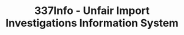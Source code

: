 ---
bigquery: https://console.cloud.google.com/bigquery?p=patents-public-data&d=usitc_investigations&page=dataset&project=sheets-management-319211
citation: US International Trade Commission 337Info Unfair Import Investigations Information
  System
contributors: US International Trade Comission
cost: None
description: US International Trade Commission 337Info Unfair Import Investigations
  Information System contains data on investigations done under Section 337. Section
  337 declares the infringement of certain statutory intellectual property rights
  and other forms of unfair competition in import trade to be unlawful practices.
  Most Section 337 investigations involve allegations of patent or registered trademark
  infringement.
documentation: FAQ and tutorial available on the site
last_edit: 04/09/2022, 11:50:08
location: https://pubapps2.usitc.gov/337external/
maintained_by: US International Trade Comission
schema_fields:
- investigationNo
- dateCreated
- finalDetViolation
- teoIdIssueDate
- ouiiAttorney
- trademarkNumbers
- issueDateOtherNonFinal
- internalRemand
- publication_number
- complainant
- currentStatus
- finalDetNoViolation
- actualStartDateEvidHear
- htsNumbers
- startDateMarkmanHearing
- dateComplaintFiled
- teoIdDueDate
- patentNumbers
- invUnfairAct
- aljAssigned
- investigationTermDate
- currentActiveALJ
- id
- docketNo
- gcAttorney
- finalIdOnViolationIssue
- teoProceedingInvolved
- copyrightNumbers
- investigationType
- cafcAppeals
- targetDate
- scheduledStartDateEvidHear
- lastUpdated
- actualEndDateEvidHear
- teoReliefGranted
- endDateMarkmanHearing
- respondent
- title
- markmanHearing
- patentNumber
- ouiiParticipation
- scheduledEndDateEvidHear
- finalIdOnViolationDue
- dateOfPublicationFrNotice
shortname: unfair_import_investigations
tags:
- import
- legal
- trade
timeframe: 2008-2021 (prior to 2008 downloadable as a JSON file)
title: 337Info - Unfair Import Investigations Information System
uuid: 2721f5ec-e599-4890-9265-9706719fc71e
---